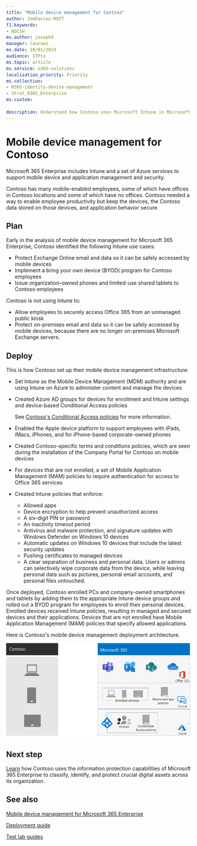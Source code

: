 ```yaml
---
title: "Mobile device management for Contoso"
author: JoeDavies-MSFT
f1.keywords:
- NOCSH
ms.author: josephd
manager: laurawi
ms.date: 10/01/2019
audience: ITPro
ms.topic: article
ms.service: o365-solutions
localization_priority: Priority
ms.collection: 
- M365-identity-device-management
- Strat_O365_Enterprise
ms.custom:

description: Understand how Contoso uses Microsoft Intune in Microsoft 365 Enterprise to manage its devices and the apps that run on them.
---
```


# Mobile device management for Contoso

Microsoft 365 Enterprise includes Intune and a set of Azure services to support mobile device and application management and security.

Contoso has many mobile-enabled employees, some of which have offices in Contoso locations and some of which have no offices. Contoso needed a way to enable employee productivity but keep the devices, the Contoso data stored on those devices, and application behavior secure.

## Plan

Early in the analysis of mobile device management for Microsoft 365 Enterprise, Contoso identified the following Intune use cases:

- Protect Exchange Online email and data so it can be safely accessed by mobile devices
- Implement a bring your own device (BYOD) program for Contoso employees
- Issue organization-owned phones and limited-use shared tablets to Contoso employees

Contoso is not using Intune to:

- Allow employees to securely access Office 365 from an unmanaged public kiosk
- Protect on-premises email and data so it can be safely accessed by mobile devices, because there are no longer on-premises Microsoft Exchange servers.

## Deploy

This is how Contoso set up their mobile device management infrastructure:

- Set Intune as the Mobile Device Management (MDM) authority and are using Intune on Azure to administer content and manage the devices
- Created Azure AD groups for devices for enrollment and Intune settings and device-based Conditional Access policies

  See [Contoso's Conditional Access policies](contoso-identity.md#conditional-access-policies-for-identity-and-device-access) for more information.

- Enabled the Apple device platform to support employees with iPads, iMacs, iPhones, and for iPhone-based corporate-owned phones
- Created Contoso-specific terms and conditions policies, which are seen during the installation of the Company Portal for Contoso on mobile devices
- For devices that are not enrolled, a set of Mobile Application Management (MAM) policies to require authentication for access to Office 365 services
- Created Intune policies that enforce:
  - Allowed apps
  - Device encryption to help prevent unauthorized access
  - A six-digit PIN or password
  - An inactivity timeout period
  - Antivirus and malware protection, and signature updates with Windows Defender on Windows 10 devices
  - Automatic updates on Windows 10 devices that include the latest security updates
  - Pushing certificates to managed devices
  - A clear separation of business and personal data. Users or admins can selectively wipe corporate data from the device, while leaving personal data such as pictures, personal email accounts, and personal files untouched.

Once deployed, Contoso enrolled PCs and company-owned smartphones and tablets by adding them to the appropriate Intune device groups and rolled out a BYOD program for employees to enroll their personal devices. Enrolled devices received Intune policies, resulting in managed and secured devices and their applications. Devices that are not enrolled have Mobile Application Management (MAM) policies that specify allowed applications.

Here is Contoso's mobile device management deployment architecture.

![Contoso’s mobile device management deployment infrastructure](../media/contoso-mdm/contoso-mdm-fig1.png)

## Next step

[Learn](contoso-info-protect.md) how Contoso uses the information protection capabilities of Microsoft 365 Enterprise to classify, identify, and protect crucial digital assets across its organization.

## See also

[Mobile device management for Microsoft 365 Enterprise](mobility-infrastructure.md)

[Deployment guide](deploy-microsoft-365-enterprise.md)

[Test lab guides](m365-enterprise-test-lab-guides.md)


